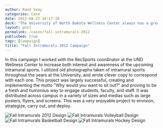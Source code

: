 ```yaml
---
author: Rand Seay
categories: Case
date: 2012-08-22 10:17:10
deck: "The University of North Dakota Wellness Center always has a great turnout for their RecSports leagues, but we wanted generate excitement around campus nonetheless."
layout: post
permalink: /cases/fall-intramurals-2012
published: true
tags: [Campaign]
title: "Fall Intramurals 2012 Campaign"
---
```


In this campaign I worked with the RecSports coordinator at the UND Wellness Center to increase both interest and awareness of the upcoming intramural sports. I utilized old photographs<!--more--> taken of intramural sports throughout the years at the University, and wrote clever copy to correspond with each one. This project was largely successful, creating and implementing the motto "Why would you want to sit out?" and proving to be a fresh and humorous way to engage students, faculty, and staff. It was distributed across campus in a variety of sizes and medias such as large posters, flyers, and screens. This was a very enjoyable project to envision, strategize, carry out, and deploy.

<img src="{{ '/img/work/fall-intramurals-2012/fall-intramurals-1.jpg' | prepend: site.baseurl }}" alt="Fall Intramurals 2012 Design">

<img src="{{ '/img/work/fall-intramurals-2012/fall-intramurals-2.jpg' | prepend: site.baseurl }}" alt="Fall Intramurals Volleyball Design">

<img src="{{ '/img/work/fall-intramurals-2012/fall-intramurals-3.jpg' | prepend: site.baseurl }}" alt="Fall Intramurals Basketball Design">

<img src="{{ '/img/work/fall-intramurals-2012/fall-intramurals-4.jpg' | prepend: site.baseurl }}" alt="Fall Intramurals Hockey Design">
